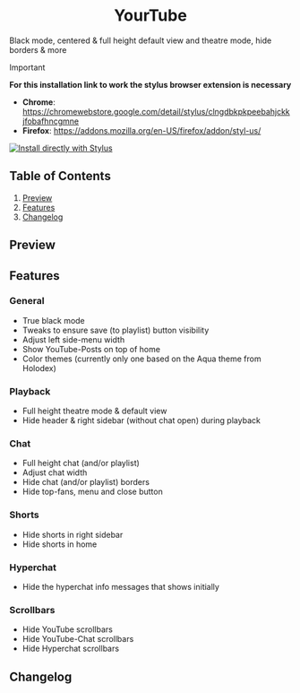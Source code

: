 <h1 align="center"> YourTube </h1>

Black mode, centered & full height default view and theatre mode, hide borders & more

> [!IMPORTANT]
> **For this installation link to work the stylus browser extension is necessary**
> 
> * **Chrome**: https://chromewebstore.google.com/detail/stylus/clngdbkpkpeebahjckkjfobafhncgmne
> * **Firefox**: https://addons.mozilla.org/en-US/firefox/addon/styl-us/ 

[![Install directly with Stylus](https://img.shields.io/badge/Install%20directly%20with-Stylus-00adad.svg)](https://raw.githubusercontent.com/Himither/YourTube/master/yourtube.user.css)

## Table of Contents
 1. [Preview](#preview)
 2. [Features](#features)
 3. [Changelog](#changelog)

## Preview

## Features


### General

* True black mode
* Tweaks to ensure save (to playlist) button visibility
* Adjust left side-menu width
* Show YouTube-Posts on top of home
* Color themes (currently only one based on the Aqua theme from Holodex)

### Playback

* Full height theatre mode & default view 
* Hide header & right sidebar (without chat open) during playback

### Chat

* Full height chat (and/or playlist)
* Adjust chat width
* Hide chat (and/or playlist) borders
* Hide top-fans, menu and close button

### Shorts

* Hide shorts in right sidebar
* Hide shorts in home

### Hyperchat

* Hide the hyperchat info messages that shows initially

### Scrollbars

* Hide YouTube scrollbars
* Hide YouTube-Chat scrollbars
* Hide Hyperchat scrollbars

## Changelog
